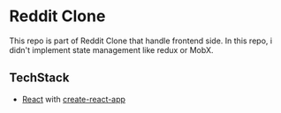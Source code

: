 # Reddit Clone
This repo is part of Reddit Clone that handle frontend side. In this repo, i didn't implement state management like redux or MobX.

## TechStack
* [React](https://reactjs.org) with [create-react-app](https://github.com/facebook/create-react-app)

